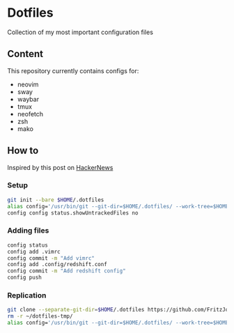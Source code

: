 # Dotfiles
Collection of my most important configuration files
## Content
This repository currently contains configs for:
* neovim
* sway
* waybar
* tmux
* neofetch
* zsh
* mako

## How to
Inspired by this post on [HackerNews](https://news.ycombinator.com/item?id=11070797)
### Setup
```bash
git init --bare $HOME/.dotfiles
alias config='/usr/bin/git --git-dir=$HOME/.dotfiles/ --work-tree=$HOME'
config config status.showUntrackedFiles no
```
### Adding files
```bash
config status
config add .vimrc
config commit -m "Add vimrc"
config add .config/redshift.conf
config commit -m "Add redshift config"
config push
```

### Replication
```bash
git clone --separate-git-dir=$HOME/.dotfiles https://github.com/FritzJo/dotfiles.git $HOME/dotfiles-tmp
rm -r ~/dotfiles-tmp/
alias config='/usr/bin/git --git-dir=$HOME/.dotfiles/ --work-tree=$HOME'
```
